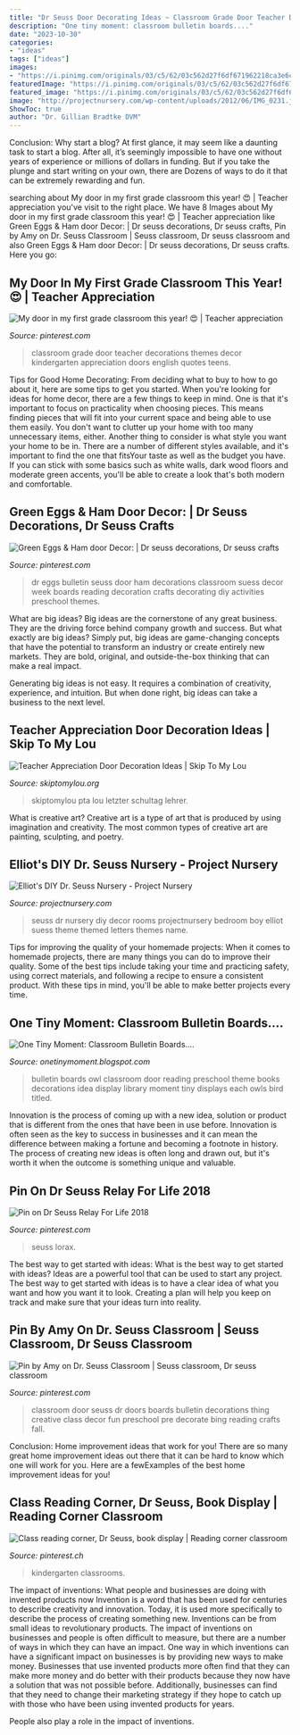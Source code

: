 ```yaml
---
title: "Dr Seuss Door Decorating Ideas ~ Classroom Grade Door Teacher Decorations Themes Decor Kindergarten Appreciation Doors English Quotes Teens"
description: "One tiny moment: classroom bulletin boards...."
date: "2023-10-30"
categories:
- "ideas"
tags: ["ideas"]
images:
- "https://i.pinimg.com/originals/03/c5/62/03c562d27f6df671962218ca3e6c4fed.jpg"
featuredImage: "https://i.pinimg.com/originals/03/c5/62/03c562d27f6df671962218ca3e6c4fed.jpg"
featured_image: "https://i.pinimg.com/originals/03/c5/62/03c562d27f6df671962218ca3e6c4fed.jpg"
image: "http://projectnursery.com/wp-content/uploads/2012/06/IMG_0231.jpg"
ShowToc: true
author: "Dr. Gillian Bradtke DVM"
---
```



Conclusion: Why start a blog?
At first glance, it may seem like a daunting task to start a blog. After all, it’s seemingly impossible to have one without years of experience or millions of dollars in funding. But if you take the plunge and start writing on your own, there are Dozens of ways to do it that can be extremely rewarding and fun.

	

		
searching about My door in my first grade classroom this year! 😍 | Teacher appreciation you've visit to the right place. We have 8 Images about My door in my first grade classroom this year! 😍 | Teacher appreciation like Green Eggs &amp; Ham door Decor: | Dr seuss decorations, Dr seuss crafts, Pin by Amy on Dr. Seuss Classroom | Seuss classroom, Dr seuss classroom and also Green Eggs &amp; Ham door Decor: | Dr seuss decorations, Dr seuss crafts. Here you go:
		
    
## My Door In My First Grade Classroom This Year! 😍 | Teacher Appreciation

<img loading=lazy src="https://i.pinimg.com/736x/cc/12/5d/cc125d5be2c352c91cf35bbe7658ffcb.jpg" onerror="this.onerror=null;this.src='https://tse1.mm.bing.net/th?id=OIP.59PV0IdwWJItcUgb573AKwHaJ3&amp;pid=15.1';" alt="My door in my first grade classroom this year! 😍 | Teacher appreciation">

_Source: pinterest.com_

>classroom grade door teacher decorations themes decor kindergarten appreciation doors english quotes teens. 

	

Tips for Good Home Decorating: From deciding what to buy to how to go about it, here are some tips to get you started.
When you're looking for ideas for home decor, there are a few things to keep in mind. One is that it's important to focus on practicality when choosing pieces. This means finding pieces that will fit into your current space and being able to use them easily. You don't want to clutter up your home with too many unnecessary items, either. Another thing to consider is what style you want your home to be in. There are a number of different styles available, and it's important to find the one that fitsYour taste as well as the budget you have. If you can stick with some basics such as white walls, dark wood floors and moderate green accents, you'll be able to create a look that's both modern and comfortable.

    
## Green Eggs &amp; Ham Door Decor: | Dr Seuss Decorations, Dr Seuss Crafts

<img loading=lazy src="https://i.pinimg.com/736x/80/6c/57/806c5756fd5d2022abafe818693f2d6d--green-eggs-and-ham-bulletin-board-dr-suess-bulletin-board-ideas.jpg" onerror="this.onerror=null;this.src='https://tse2.mm.bing.net/th?id=OIP.4kysSydMPCbMJZHBswxjswHaLf&amp;pid=15.1';" alt="Green Eggs &amp; Ham door Decor: | Dr seuss decorations, Dr seuss crafts">

_Source: pinterest.com_

>dr eggs bulletin seuss door ham decorations classroom suess decor week boards reading decoration crafts decorating diy activities preschool themes. 

	

What are big ideas?
Big ideas are the cornerstone of any great business. They are the driving force behind company growth and success. But what exactly are big ideas?
Simply put, big ideas are game-changing concepts that have the potential to transform an industry or create entirely new markets. They are bold, original, and outside-the-box thinking that can make a real impact.

Generating big ideas is not easy. It requires a combination of creativity, experience, and intuition. But when done right, big ideas can take a business to the next level.

    
## Teacher Appreciation Door Decoration Ideas | Skip To My Lou

<img loading=lazy src="https://www.skiptomylou.org/wp-content/uploads/2010/04/TeacherDoor-superstar-1.jpg" onerror="this.onerror=null;this.src='https://tse1.mm.bing.net/th?id=OIP.cYkg-tU2Kjc2ahS02dihHwAAAA&amp;pid=15.1';" alt="Teacher Appreciation Door Decoration Ideas | Skip To My Lou">

_Source: skiptomylou.org_

>skiptomylou pta lou letzter schultag lehrer. 

	

What is creative art?
Creative art is a type of art that is produced by using imagination and creativity. The most common types of creative art are painting, sculpting, and poetry.

    
## Elliot&#039;s DIY Dr. Seuss Nursery - Project Nursery

<img loading=lazy src="http://projectnursery.com/wp-content/uploads/2012/06/IMG_0231.jpg" onerror="this.onerror=null;this.src='https://tse3.mm.bing.net/th?id=OIP.8a8CvU2qqSd6Qa2tDxLLEQHaFi&amp;pid=15.1';" alt="Elliot&#039;s DIY Dr. Seuss Nursery - Project Nursery">

_Source: projectnursery.com_

>seuss dr nursery diy decor rooms projectnursery bedroom boy elliot suess theme themed letters themes name. 

	

Tips for improving the quality of your homemade projects:
When it comes to homemade projects, there are many things you can do to improve their quality. Some of the best tips include taking your time and practicing safety, using correct materials, and following a recipe to ensure a consistent product. With these tips in mind, you'll be able to make better projects every time.

    
## One Tiny Moment: Classroom Bulletin Boards....

<img loading=lazy src="http://4.bp.blogspot.com/-JJiZ7fLLQ_0/T3IAK5Xot6I/AAAAAAAAAck/EDDfSmUqdu4/s1600/owl.JPG" onerror="this.onerror=null;this.src='https://tse3.mm.bing.net/th?id=OIP.mEbhRVxWkpcg4gJs8iyGdAHaJ4&amp;pid=15.1';" alt="One Tiny Moment: Classroom Bulletin Boards....">

_Source: onetinymoment.blogspot.com_

>bulletin boards owl classroom door reading preschool theme books decorations idea display library moment tiny displays each owls bird titled. 

	

Innovation is the process of coming up with a new idea, solution or product that is different from the ones that have been in use before. Innovation is often seen as the key to success in businesses and it can mean the difference between making a fortune and becoming a footnote in history. The process of creating new ideas is often long and drawn out, but it's worth it when the outcome is something unique and valuable.

    
## Pin On Dr Seuss Relay For Life 2018

<img loading=lazy src="https://i.pinimg.com/736x/b3/e1/ba/b3e1ba2ed786a5e62ba3621b65a089c3.jpg" onerror="this.onerror=null;this.src='https://tse3.mm.bing.net/th?id=OIP.u8y3XDbmEQC3O-YVcXYbdgHaJ3&amp;pid=15.1';" alt="Pin on Dr Seuss Relay For Life 2018">

_Source: pinterest.com_

>seuss lorax. 

	

The best way to get started with ideas: What is the best way to get started with ideas?
Ideas are a powerful tool that can be used to start any project. The best way to get started with ideas is to have a clear idea of what you want and how you want it to look. Creating a plan will help you keep on track and make sure that your ideas turn into reality.

    
## Pin By Amy On Dr. Seuss Classroom | Seuss Classroom, Dr Seuss Classroom

<img loading=lazy src="https://i.pinimg.com/originals/30/66/d1/3066d112367e3711def51f23e2bf0fbc.jpg" onerror="this.onerror=null;this.src='https://tse2.mm.bing.net/th?id=OIP.I-BfMbyZYUhzVDOommnhzgHaJ4&amp;pid=15.1';" alt="Pin by Amy on Dr. Seuss Classroom | Seuss classroom, Dr seuss classroom">

_Source: pinterest.com_

>classroom door seuss dr doors boards bulletin decorations thing creative class decor fun preschool pre decorate bing reading crafts fall. 

	

Conclusion: Home improvement ideas that work for you!
There are so many great home improvement ideas out there that it can be hard to know which one will work for you. Here are a fewExamples of the best home improvement ideas for you!

    
## Class Reading Corner, Dr Seuss, Book Display | Reading Corner Classroom

<img loading=lazy src="https://i.pinimg.com/originals/03/c5/62/03c562d27f6df671962218ca3e6c4fed.jpg" onerror="this.onerror=null;this.src='https://tse2.mm.bing.net/th?id=OIP.0AlFva-85vycr-j8jSW8pwHaJ4&amp;pid=15.1';" alt="Class reading corner, Dr Seuss, book display | Reading corner classroom">

_Source: pinterest.ch_

>kindergarten classrooms. 

	

The impact of inventions: What people and businesses are doing with invented products now
Invention is a word that has been used for centuries to describe creativity and innovation. Today, it is used more specifically to describe the process of creating something new. Inventions can be from small ideas to revolutionary products. The impact of inventions on businesses and people is often difficult to measure, but there are a number of ways in which they can have an impact. 
One way in which inventions can have a significant impact on businesses is by providing new ways to make money. Businesses that use invented products more often find that they can make more money and do better with their products because they now have a solution that was not possible before. Additionally, businesses can find that they need to change their marketing strategy if they hope to catch up with those who have been using invented products for years. 

People also play a role in the impact of inventions.

